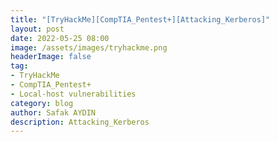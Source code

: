 ```yaml
---
title: "[TryHackMe][CompTIA_Pentest+][Attacking_Kerberos]"
layout: post
date: 2022-05-25 08:00
image: /assets/images/tryhackme.png
headerImage: false
tag:
- TryHackMe
- CompTIA_Pentest+
- Local-host vulnerabilities
category: blog
author: Safak AYDIN
description: Attacking_Kerberos
---
```

